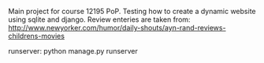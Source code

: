 Main project for course 12195 PoP.
Testing how to create a dynamic website using sqlite and django.
Review enteries are taken from:
http://www.newyorker.com/humor/daily-shouts/ayn-rand-reviews-childrens-movies


runserver:
python manage.py runserver
